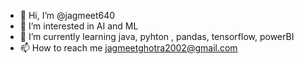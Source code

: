 - 👋 Hi, I’m @jagmeet640
- 👀 I’m interested in AI and ML 
- 🌱 I’m currently learning java, pyhton , pandas, tensorflow, powerBI
- 📫 How to reach me jagmeetghotra2002@gmail.com

<!---
jagmeet640/jagmeet640 is a ✨ special ✨ repository because its `README.md` (this file) appears on your GitHub profile.
You can click the Preview link to take a look at your changes.
--->

